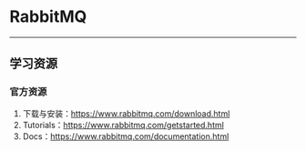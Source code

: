 # RabbitMQ

---

## 学习资源

### 官方资源

1. 下载与安装：https://www.rabbitmq.com/download.html
2. Tutorials：https://www.rabbitmq.com/getstarted.html
3. Docs：https://www.rabbitmq.com/documentation.html
